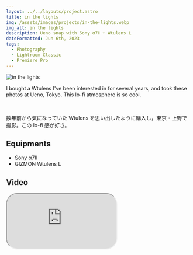 ```yaml
---
layout: ../../layouts/project.astro
title: in the lights
img: /assets/images/projects/in-the-lights.webp
img_alt: in the lights
description: Ueno snap with Sony α7Ⅱ + Wtulens L
dateFormatted: Jun 6th, 2023
tags:
  - Photography
  - Lightroom Classic
  - Premiere Pro
---
```


![in the lights](/assets/images/projects/in-the-lights.webp)

I bought a Wtulens I've been interested in for several years, and took these photos at Ueno, Tokyo. This lo-fi atmosphere is so cool.

<br/>

数年前から気になっていた Wtulens を思い出したように購入し，東京・上野で撮影。この lo-fi 感が好き。

## Equipments

- Sony α7Ⅱ
- GIZMON Wtulens L

## Video

<div>
  <iframe
    src="https://www.youtube.com/embed/2XzdaL--W2k?si=guuBjHot2b80h_SO"
    title="in the lights"
    class="w-full"
    style="border-radius: 30px; aspect-ratio: 4 / 3;"
  ></iframe>
</div>
